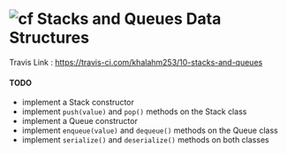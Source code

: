 ![cf](http://i.imgur.com/7v5ASc8.png) Stacks and Queues Data Structures
====



Travis Link :  https://travis-ci.com/khalahm253/10-stacks-and-queues





#### TODO 
  * implement a Stack constructor
  * implement `push(value)` and `pop()` methods on the Stack class
  * implement a Queue constructor
  * implement `enqueue(value)` and `dequeue()` methods on the Queue class
  * implement `serialize()` and `deserialize()` methods on both classes


